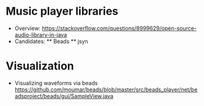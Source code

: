 # Music player libraries
* Overview: https://stackoverflow.com/questions/8999629/open-source-audio-library-in-java
* Candidates: 
** Beads
** jsyn

# Visualization
* Visualizing waveforms via beads https://github.com/moumar/beads/blob/master/src/beads_player/net/beadsproject/beads/gui/SampleView.java